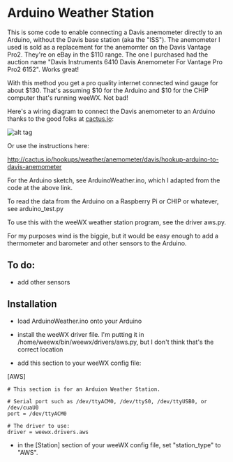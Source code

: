 # Arduino Weather Station

This is some code to enable connecting a Davis anemometer directly to an Arduino, without the Davis base station (aka the "ISS"). The anemometer I used is sold as a replacement for the anemomter on the Davis Vantage Pro2. They're on eBay in the $110 range. The one I purchased had the auction name "Davis Instruments 6410 Davis Anemometer For Vantage Pro Pro2 6152". Works great!

With this method you get a pro quality internet connected wind gauge for about $130. That's assuming $10 for the Arduino and $10 for the CHIP computer that's running weeWX. Not bad!

Here's a wiring diagram to connect the Davis anemometer to an Arduino thanks to the good folks at [cactus.io](http://cactus.io/hookups/weather/anemometer/davis/hookup-arduino-to-davis-anemometer):

![alt tag](https://github.com/wrybread/ArduinoWeatherStation/raw/master/arduino-to-davis-anemometer-hookup-circuit.jpg)

Or use the instructions here:

http://cactus.io/hookups/weather/anemometer/davis/hookup-arduino-to-davis-anemometer

For the Arduino sketch, see ArduinoWeather.ino, which I adapted from the code at the above link.

To read the data from the Arduino on a Raspberry Pi or CHIP or whatever, see arduino_test.py

To use this with the weeWX weather station program, see the driver aws.py.

For my purposes wind is the biggie, but it would be easy enough to add a thermometer and barometer and other sensors to the Arduino.

## To do:

- add other sensors

## Installation 

- load ArduinoWeather.ino onto your Arduino

- install the weeWX driver file. I'm putting it in /home/weewx/bin/weewx/drivers/aws.py, but I don't think that's the correct location

- add this section to your weeWX config file:

[AWS]

    # This section is for an Arduion Weather Station.

    # Serial port such as /dev/ttyACM0, /dev/ttyS0, /dev/ttyUSB0, or /dev/cuaU0
    port = /dev/ttyACM0

    # The driver to use:
    driver = weewx.drivers.aws

- in the [Station] section of your weeWX config file, set "station_type" to "AWS".

